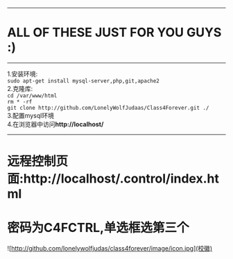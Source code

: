 ***
# ALL OF THESE JUST FOR YOU GUYS :)     
***
1.安装环境:     
`sudo apt-get install mysql-server,php,git,apache2`     
2.克隆库:       
`cd /var/www/html`      
`rm * -rf`      
`git clone http://github.com/LonelyWolfJudaas/Class4Forever.git ./`     
3.配置mysql环境     
4.在浏览器中访问**http://localhost/**       
***     
# 远程控制页面:**http://localhost/.control/index.html**     
# 密码为C4FCTRL,单选框选第三个      
![http://github.com/lonelywolfjudas/class4forever/image/icon.jpg](校徽)
